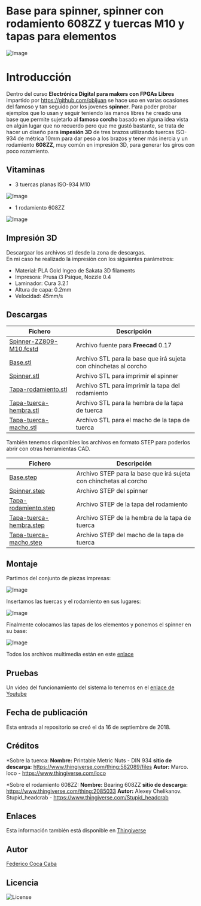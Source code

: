 # **Base para spinner, spinner con rodamiento 608ZZ y tuercas M10 y tapas para elementos** 

![Image][1] 

 [1]: https://github.com/fgcoca/FPGA_Alhambra_II/blob/master/3D/Base-spinner-FPGAwars/Media/3Montaje-final-m.jpg
 
# **Introducción**  
Dentro del curso **Electrónica Digital para makers con FPGAs Libres** impartido por https://github.com/obijuan se hace uso en varias ocasiones del famoso y tan seguido por los jovenes **spinner**. Para poder probar ejemplos que lo usan y seguir teniendo las manos libres he creado una base que permite sujetarlo al **famoso corcho** basado en alguna idea vista en algún lugar que no recuerdo pero que me gustó bastante, se trata de hacer un diseño para **impesión 3D** de tres brazos utilizando tuercas ISO-934 de métrica 10mm para dar peso a los brazos y tener más inercia y un rodamiento **608ZZ**, muy común en impresión 3D, para generar los giros con poco rozamiento.

## **Vitaminas**
* 3 tuercas planas ISO-934 M10

 ![Image][2]
 
 [2]: https://github.com/fgcoca/FPGA_Alhambra_II/blob/master/3D/Base-spinner-FPGAwars/Media/Tuercas.png

* 1 rodamiento 608ZZ

 ![Image][3]
 
 [3]: https://github.com/fgcoca/FPGA_Alhambra_II/blob/master/3D/Base-spinner-FPGAwars/Media/608ZZ.png  
 
## **Impresión 3D**
Descargaar los archivos stl desde la zona de descargas.  
En mi caso he realizado la impresión con los siguientes parámetros:  
* Material: PLA Gold Ingeo de Sakata 3D filaments
* Impresora: Prusa i3 Psique, Nozzle 0.4
* Laminador: Cura 3.2.1
* Altura de capa: 0.2mm
* Velocidad: 45mm/s

## **Descargas**
| Fichero | Descripción|
| ---------- | ---------- |
| [Spinner-ZZ809-M10.fcstd](https://github.com/fgcoca/FPGA_Alhambra_II/blob/master/3D/Base-spinner-FPGAwars/Design/Spinner-ZZ809-M10.fcstd)   | Archivo fuente para **Freecad** 0.17   |
| [Base.stl](https://github.com/fgcoca/FPGA_Alhambra_II/blob/master/3D/Base-spinner-FPGAwars/STL/Base.stl)   | Archivo STL para la base que irá sujeta con chinchetas al corcho   |
| [Spinner.stl](https://github.com/fgcoca/FPGA_Alhambra_II/blob/master/3D/Base-spinner-FPGAwars/STL/Spinner.stl)   | Archivo STL para imprimir el spinner   |
| [Tapa-rodamiento.stl](https://github.com/fgcoca/FPGA_Alhambra_II/blob/master/3D/Base-spinner-FPGAwars/STL/Tapa-rodamiento.stl)   | Archivo STL para imprimir la tapa del rodamiento   |
| [Tapa-tuerca-hembra.stl](https://github.com/fgcoca/FPGA_Alhambra_II/blob/master/3D/Base-spinner-FPGAwars/STL/Tapa-tuerca-hembra.stl)   | Archivo STL para la hembra de la tapa de tuerca   |
| [Tapa-tuerca-macho.stl](https://github.com/fgcoca/FPGA_Alhambra_II/blob/master/3D/Base-spinner-FPGAwars/STL/Tapa-tuerca-macho.stl)   | Archivo STL para el macho de la tapa de tuerca    |

También tenemos disponibles los archivos en formato STEP para poderlos abrir con otras herramientas CAD. 

| Fichero | Descripción|
| ---------- | ---------- |
| [Base.step](https://github.com/fgcoca/FPGA_Alhambra_II/blob/master/3D/Base-spinner-FPGAwars/STEP/Base.step)   | Archivo STEP para la base que irá sujeta con chinchetas al corcho   |
| [Spinner.step](https://github.com/fgcoca/FPGA_Alhambra_II/blob/master/3D/Base-spinner-FPGAwars/STEP/Spinner.step)   | Archivo STEP del spinner   |
| [Tapa-rodamiento.step](https://github.com/fgcoca/FPGA_Alhambra_II/blob/master/3D/Base-spinner-FPGAwars/STEP/Tapa-rodamiento.step)   | Archivo STEP de la tapa del rodamiento   |
| [Tapa-tuerca-hembra.step](https://github.com/fgcoca/FPGA_Alhambra_II/blob/master/3D/Base-spinner-FPGAwars/STEP/Tapa-tuerca-hembra.step)   | Archivo STEP de la hembra de la tapa de tuerca   |
| [Tapa-tuerca-macho.step](https://github.com/fgcoca/FPGA_Alhambra_II/blob/master/3D/Base-spinner-FPGAwars/STEP/Tapa-tuerca-macho.step)   | Archivo STEP del macho de la tapa de tuerca    |

## **Montaje**
Partimos del conjunto de piezas impresas:

![Image][4]
 
 [4]: https://github.com/fgcoca/FPGA_Alhambra_II/blob/master/3D/Base-spinner-FPGAwars/Media/1-Piezas-impresas-m.jpg
 
 Insertamos las tuercas y el rodamiento en sus lugares:
 
 ![Image][5]
 
 [5]: https://github.com/fgcoca/FPGA_Alhambra_II/blob/master/3D/Base-spinner-FPGAwars/Media/2-Montaje-vitaminas-m.jpg
 
 Finalmente colocamos las tapas de los elementos y ponemos el spinner en su base:
 
 ![Image][6]
 
 [6]: https://github.com/fgcoca/FPGA_Alhambra_II/blob/master/3D/Base-spinner-FPGAwars/Media/3Montaje-final-m.jpg

Todos los archivos multimedia están en este [enlace](https://github.com/fgcoca/FPGA_Alhambra_II/tree/master/3D/Base-spinner-FPGAwars/Media)

## **Pruebas**
Un video del funcionamiento del sistema lo tenemos en el [enlace de Youtube](https://youtu.be/OPzC9vBRi3I)

## **Fecha de publicación**
Esta entrada al repositorio se creó el da 16 de septiembre de 2018.

## **Créditos**
*Sobre la tuerca:
**Nombre:** Printable Metric Nuts - DIN 934
**sitio de descarga:** https://www.thingiverse.com/thing:582089/files
**Autor:** Marco. loco - https://www.thingiverse.com/loco

*Sobre el rodamiento 608ZZ:
**Nombre:** Bearing 608ZZ
**sitio de descarga:** https://www.thingiverse.com/thing:2085033
**Autor:** Alexey Chelikanov. Stupid_headcrab - https://www.thingiverse.com/Stupid_headcrab

## **Enlaces**
Esta información también está disponible en [Thingiverse]()

## **Autor**

[Federico Coca Caba](https://github.com/fgcoca)

## **Licencia**
![License][88]

 [88]: https://github.com/fgcoca/FPGA_Alhambra_II/blob/master/3D/Base-spinner-FPGAwars/Media/licencia.png
